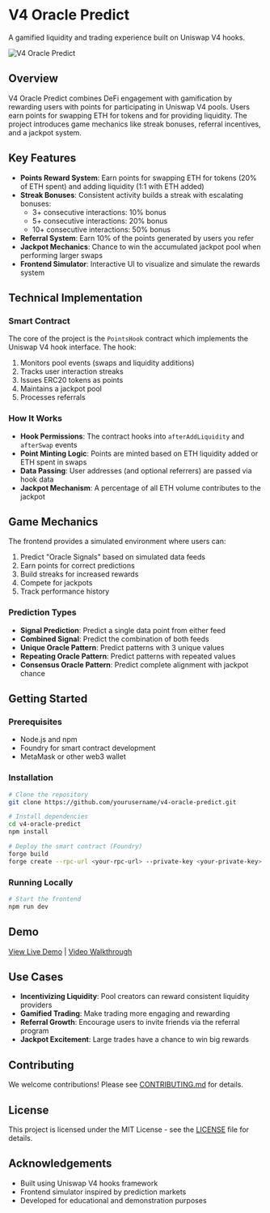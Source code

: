 # V4 Oracle Predict

A gamified liquidity and trading experience built on Uniswap V4 hooks.

![V4 Oracle Predict](https://i.imgur.com/placeholder.png)

## Overview

V4 Oracle Predict combines DeFi engagement with gamification by rewarding users with points for participating in Uniswap V4 pools. Users earn points for swapping ETH for tokens and for providing liquidity. The project introduces game mechanics like streak bonuses, referral incentives, and a jackpot system.

## Key Features

- **Points Reward System**: Earn points for swapping ETH for tokens (20% of ETH spent) and adding liquidity (1:1 with ETH added)
- **Streak Bonuses**: Consistent activity builds a streak with escalating bonuses:
  - 3+ consecutive interactions: 10% bonus
  - 5+ consecutive interactions: 20% bonus
  - 10+ consecutive interactions: 50% bonus
- **Referral System**: Earn 10% of the points generated by users you refer
- **Jackpot Mechanics**: Chance to win the accumulated jackpot pool when performing larger swaps
- **Frontend Simulator**: Interactive UI to visualize and simulate the rewards system

## Technical Implementation

### Smart Contract

The core of the project is the `PointsHook` contract which implements the Uniswap V4 hook interface. The hook:

1. Monitors pool events (swaps and liquidity additions)
2. Tracks user interaction streaks
3. Issues ERC20 tokens as points
4. Maintains a jackpot pool
5. Processes referrals

### How It Works

- **Hook Permissions**: The contract hooks into `afterAddLiquidity` and `afterSwap` events
- **Point Minting Logic**: Points are minted based on ETH liquidity added or ETH spent in swaps
- **Data Passing**: User addresses (and optional referrers) are passed via hook data
- **Jackpot Mechanism**: A percentage of all ETH volume contributes to the jackpot

## Game Mechanics

The frontend provides a simulated environment where users can:

1. Predict "Oracle Signals" based on simulated data feeds
2. Earn points for correct predictions
3. Build streaks for increased rewards
4. Compete for jackpots
5. Track performance history

### Prediction Types

- **Signal Prediction**: Predict a single data point from either feed
- **Combined Signal**: Predict the combination of both feeds
- **Unique Oracle Pattern**: Predict patterns with 3 unique values
- **Repeating Oracle Pattern**: Predict patterns with repeated values
- **Consensus Oracle Pattern**: Predict complete alignment with jackpot chance

## Getting Started

### Prerequisites

- Node.js and npm
- Foundry for smart contract development
- MetaMask or other web3 wallet

### Installation

```bash
# Clone the repository
git clone https://github.com/yourusername/v4-oracle-predict.git

# Install dependencies
cd v4-oracle-predict
npm install

# Deploy the smart contract (Foundry)
forge build
forge create --rpc-url <your-rpc-url> --private-key <your-private-key> src/PointsHook.sol:PointsHook
```

### Running Locally

```bash
# Start the frontend
npm run dev
```

## Demo

[View Live Demo](https://yourproject-demo.com) | [Video Walkthrough](https://youtube.com/your-demo-video)

## Use Cases

- **Incentivizing Liquidity**: Pool creators can reward consistent liquidity providers
- **Gamified Trading**: Make trading more engaging and rewarding
- **Referral Growth**: Encourage users to invite friends via the referral program
- **Jackpot Excitement**: Large trades have a chance to win big rewards

## Contributing

We welcome contributions! Please see [CONTRIBUTING.md](CONTRIBUTING.md) for details.

## License

This project is licensed under the MIT License - see the [LICENSE](LICENSE) file for details.

## Acknowledgements

- Built using Uniswap V4 hooks framework
- Frontend simulator inspired by prediction markets
- Developed for educational and demonstration purposes 